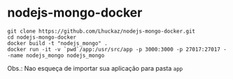 # nodejs-mongo-docker

    git clone https://github.com/Lhuckaz/nodejs-mongo-docker.git
    cd nodejs-mongo-docker
    docker build -t "nodejs_mongo" .
    docker run -it -v `pwd`/app:/usr/src/app -p 3000:3000 -p 27017:27017 --name nodejs_mongo nodejs_mongo
    
Obs.: Nao esqueça de importar sua aplicação para pasta `app`
